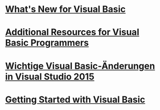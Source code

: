 # [What's New for Visual Basic](whats-new.md)
# [Additional Resources for Visual Basic Programmers](additional-resources.md)
# [Wichtige Visual Basic-Änderungen in Visual Studio 2015](breaking-changes-in-visual-studio-2015.md)
# [Getting Started with Visual Basic](index.md)
